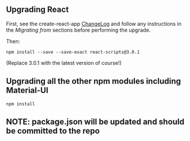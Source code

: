 ## Upgrading React

First, see the create-react-app [ChangeLog](https://github.com/facebook/create-react-app/blob/master/CHANGELOG.md)
and follow any instructions in the *Migrating from* sections before performing the upgrade.

Then:

```
npm install --save --save-exact react-scripts@3.0.1
```

(Replace 3.0.1 with the latest version of course!)

## Upgrading all the other npm modules including Material-UI

```
npm install
```

## NOTE: package.json will be updated and should be committed to the repo
